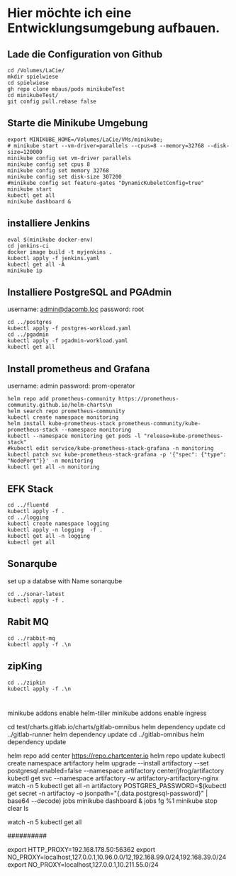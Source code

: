 # Hier möchte ich eine Entwicklungsumgebung aufbauen.
## Lade die Configuration von Github
```
cd /Volumes/LaCie/
mkdir spielwiese
cd spielwiese
gh repo clone mbaus/pods minikubeTest
cd minikubeTest/
git config pull.rebase false
```

## Starte die Minikube Umgebung
```
export MINIKUBE_HOME=/Volumes/LaCie/VMs/minikube;
# minikube start --vm-driver=parallels --cpus=8 --memory=32768 --disk-size=120000
minikube config set vm-driver parallels
minikube config set cpus 8
minikube config set memory 32768
minikube config set disk-size 307200
#minikube config set feature-gates "DynamicKubeletConfig=true"
minikube start
kubectl get all
minikube dashboard &
```

## installiere Jenkins
```
eval $(minikube docker-env)
cd jenkins-ci
docker image build -t myjenkins .
kubectl apply -f jenkins.yaml
kubectl get all -A
minikube ip
```

## Installiere PostgreSQL and PGAdmin
username: admin@dacomb.loc
password: root
```
cd ../postgres
kubectl apply -f postgres-workload.yaml
cd ../pgadmin
kubectl apply -f pgadmin-workload.yaml
kubectl get all
```

## Install prometheus and Grafana
username: admin
password: prom-operator
```
helm repo add prometheus-community https://prometheus-community.github.io/helm-charts\n
helm search repo prometheus-community
kubectl create namespace monitoring
helm install kube-prometheus-stack prometheus-community/kube-prometheus-stack --namespace monitoring
kubectl --namespace monitoring get pods -l "release=kube-prometheus-stack"
#kubectl edit service/kube-prometheus-stack-grafana -n monitoring
kubectl patch svc kube-prometheus-stack-grafana -p '{"spec": {"type": "NodePort"}}' -n monitoring
kubectl get all -n monitoring
```

## EFK Stack
```
cd ../fluentd
kubectl apply -f .
cd ../logging
kubectl create namespace logging
kubectl apply -n logging  -f .
kubectl get all -n logging
kubectl get all
```

## Sonarqube
set up a databse with Name sonarqube
```
cd ../sonar-latest
kubectl apply -f .
```

## Rabit MQ
```
cd ../rabbit-mq
kubectl apply -f .\n
```

## zipKing
```
cd ../zipkin
kubectl apply -f .\n
```

# 

minikube addons enable helm-tiller
minikube addons enable ingress

cd test/charts.gitlab.io/charts/gitlab-omnibus
helm dependency update
cd ../gitlab-runner
helm dependency update
cd ../gitlab-omnibus
helm dependency update

helm repo add center https://repo.chartcenter.io
helm repo update
kubectl create namespace artifactory
helm upgrade --install artifactory --set postgresql.enabled=false --namespace artifactory center/jfrog/artifactory
kubectl get svc --namespace artifactory -w artifactory-artifactory-nginx
watch -n 5 kubectl get all -n artifactory
POSTGRES_PASSWORD=$(kubectl get secret -n artifactoy -o jsonpath="{.data.postgresql-password}" | base64 --decode)
jobs
minikube dashboard &
jobs
fg %1
minikube stop
clear
ls



watch -n 5 kubectl get all


##########


export HTTP_PROXY=192.168.178.50:56362
export NO_PROXY=localhost,127.0.0.1,10.96.0.0/12,192.168.99.0/24,192.168.39.0/24
export NO_PROXY=localhost,127.0.0.1,10.211.55.0/24
